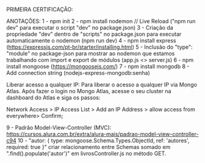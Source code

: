 PRIMEIRA CERTIFICAÇÃO: 

ANOTAÇÕES:
1 - npm init
2 - npm install nodemon // Live Reload ("npm run dev" para executar o script "dev" no package.json)
3 - Criação da propriedade "dev" dentro de "scripts" no package.json para executar automaticamente o nodemon (npm run dev)
4 - npm install express (https://expressjs.com/pt-br/starter/installing.html)
5 - Inclusão do "type": "module" no package-json para mostrar ao nodemon que estamos trabalhando com import e export de módulos (app.js <> server.js)
6 - npm install mongoose (https://mongoosejs.com/)
7 - npm install mongodb
8 - Add connection string (nodejs-express-mongodb:senha)

Liberar acesso a qualquer IP:
Para liberar o acesso a qualquer IP via Mongo Atlas. Após fazer o login no Mongo Atlas, acesse o seu cluster na dashboard do Atlas e siga os passos:

Network Access > IP Access List > Add an IP Address > allow access from everywhere> Confirm;

9 - Padrão Model-View-Controller (MVC): https://cursos.alura.com.br/extra/alura-mais/padrao-model-view-controller-c94
10 - "autor: { type: mongoose.Schema.Types.ObjectId, ref: 'autores', required: true }" criar relacionamento entre Schemas somado em ".find().populate('autor')" em livrosController.js no método GET.
